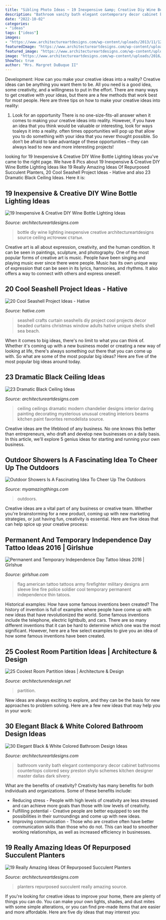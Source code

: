 ```yaml
---
title: "Sibling Photo Ideas ~ 19 Inexpensive &amp; Creative Diy Wine Bottle Lighting Ideas"
description: "Bathroom vanity bath elegant contemporary decor cabinet bathrooms countertops colored sexy preston shylo schemes kitchen designer master dallas dark silvery"
date: "2022-10-02"
categories:
- "ideas"
tags: ["ideas"]
images:
- "https://www.architectureartdesigns.com/wp-content/uploads/2013/11/1218.jpg"
featuredImage: "https://www.architectureartdesigns.com/wp-content/uploads/2013/11/1218.jpg"
featured_image: "https://www.architectureartdesigns.com/wp-content/uploads/2013/10/b1.jpg"
image: "https://www.architectureartdesigns.com/wp-content/uploads/2016/07/12-44.jpg"
ShowToc: true
author: "Mrs. Margret DuBuque II"
---
```



Development: How can you make your creative ideas into a reality?
Creative ideas can be anything you want them to be. All you need is a good idea, some creativity, and a willingness to put in the effort. There are many ways to get creative with your ideas, but there are a few methods that work best for most people. Here are three tips on how to make your creative ideas into reality:
1. Look for an opportunity
There is no one-size-fits-all answer when it comes to making your creative ideas into reality. However, if you have an idea that you think would be valuable or interesting, look for ways toaleys it into a reality. often times opportunities will pop up that allow you to do something with your idea that you never thought possible. So don’t be afraid to take advantage of these opportunities – they can always lead to new and more interesting projects!

	

		
looking for 19 Inexpensive &amp; Creative DIY Wine Bottle Lighting Ideas you've came to the right page. We have 8 Pics about 19 Inexpensive &amp; Creative DIY Wine Bottle Lighting Ideas like 19 Really Amazing Ideas Of Repurposed Succulent Planters, 20 Cool Seashell Project Ideas - Hative and also 23 Dramatic Black Ceiling Ideas. Here it is:
		
    
## 19 Inexpensive &amp; Creative DIY Wine Bottle Lighting Ideas

<img loading=lazy src="https://www.architectureartdesigns.com/wp-content/uploads/2015/01/102-630x839.jpg" onerror="this.onerror=null;this.src='https://tse4.mm.bing.net/th?id=OIP.jyhJLC2aJwIvnBLKmC5CcwHaJ3&amp;pid=15.1';" alt="19 Inexpensive &amp; Creative DIY Wine Bottle Lighting Ideas">

_Source: architectureartdesigns.com_

>bottle diy wine lighting inexpensive creative architectureartdesigns source ceiling источник статьи. 

	

Creative art is all about expression, creativity, and the human condition. It can be seen in paintings, sculpture, and photography. One of the most popular forms of creative art is music. People have been singing and playing music ever since there were people. Music has its own unique way of expression that can be seen in its lyrics, harmonies, and rhythms. It also offers a way to connect with others and express oneself.

    
## 20 Cool Seashell Project Ideas - Hative

<img loading=lazy src="https://hative.com/wp-content/uploads/2014/12/seashell-project-ideas/2-seashell-curtain.jpg" onerror="this.onerror=null;this.src='https://tse2.mm.bing.net/th?id=OIP.xdfI5BLaK_x54ORp-xkdjwHaJ4&amp;pid=15.1';" alt="20 Cool Seashell Project Ideas - Hative">

_Source: hative.com_

>seashell crafts curtain seashells diy project cool projects decor beaded curtains christmas window adults hative unique shells shell sea beach. 

	

When it comes to big ideas, there's no limit to what you can think of. Whether it's coming up with a new business model or creating a new way of looking at life, there's always something out there that you can come up with. So what are some of the most popular big ideas? Here are five of the most popular big ideas around today.

    
## 23 Dramatic Black Ceiling Ideas

<img loading=lazy src="https://www.architectureartdesigns.com/wp-content/uploads/2013/11/1218.jpg" onerror="this.onerror=null;this.src='https://tse4.mm.bing.net/th?id=OIP.r30iuVcAAbvnJLobQHG8BwHaLH&amp;pid=15.1';" alt="23 Dramatic Black Ceiling Ideas">

_Source: architectureartdesigns.com_

>ceiling ceilings dramatic modern chandelier designs interior daring painting decorating mysterious unusual creating interiors beams kitchen paint favorites remodelista source. 

	

Creative ideas are the lifeblood of any business. No one knows this better than entrepreneurs, who draft and develop new businesses on a daily basis. In this article, we'll explore 5 genius ideas for starting and running your own business.

    
## Outdoor Showers Is A Fascinating Idea To Cheer Up The Outdoors

<img loading=lazy src="https://myamazingthings.com/wp-content/uploads/2017/06/outdoor-shower-2.jpg" onerror="this.onerror=null;this.src='https://tse1.mm.bing.net/th?id=OIP.fT2hJ4CIlciRRf8dTH_wMgHaLJ&amp;pid=15.1';" alt="Outdoor Showers Is A Fascinating Idea To Cheer Up The Outdoors">

_Source: myamazingthings.com_

>outdoors. 

	

Creative ideas are a vital part of any business or creative team. Whether you're brainstorming for a new product, coming up with new marketing strategies, or just having fun, creativity is essential. Here are five ideas that can help spice up your creative process:

    
## Permanent And Temporary Independence Day Tattoo Ideas 2016 | Girlshue

<img loading=lazy src="https://www.girlshue.com/wp-content/uploads/2016/07/unnamed-file-164.jpg" onerror="this.onerror=null;this.src='https://tse4.mm.bing.net/th?id=OIP.QoI2tlG4VictY6JRkJ_0gAHaLH&amp;pid=15.1';" alt="Permanent and Temporary Independence Day Tattoo Ideas 2016 | Girlshue">

_Source: girlshue.com_

>flag american tattoo tattoos army firefighter military designs arm sleeve line fire police soldier cool temporary permanent independence thin tatoos. 

	

Historical examples: How have some famous inventions been created?
The history of invention is full of examples where people have come up with new ideas that have revolutionized the world. Some famous inventions include the telephone, electric lightbulb, and cars. There are so many different inventions that it can be hard to determine which one was the most significant. However, here are a few select examples to give you an idea of how some famous inventions have been created.

    
## 25 Coolest Room Partition Ideas | Architecture &amp; Design

<img loading=lazy src="https://cdn.architecturendesign.net/wp-content/uploads/2014/08/951.jpg" onerror="this.onerror=null;this.src='https://tse3.mm.bing.net/th?id=OIP.l6uPWvwx0ulWGilhQm37mgHaLK&amp;pid=15.1';" alt="25 Coolest Room Partition Ideas | Architecture &amp; Design">

_Source: architecturendesign.net_

>partition. 

	

New ideas are always exciting to explore, and they can be the basis for new approaches to problem solving. Here are a few new ideas that may help you in your work: 

    
## 30 Elegant Black &amp; White Colored Bathroom Design Ideas

<img loading=lazy src="https://www.architectureartdesigns.com/wp-content/uploads/2013/10/b1.jpg" onerror="this.onerror=null;this.src='https://tse3.mm.bing.net/th?id=OIP.Yx0JkoRtpGqgisqYTmX02QAAAA&amp;pid=15.1';" alt="30 Elegant Black &amp; White Colored Bathroom Design Ideas">

_Source: architectureartdesigns.com_

>bathroom vanity bath elegant contemporary decor cabinet bathrooms countertops colored sexy preston shylo schemes kitchen designer master dallas dark silvery. 

	

What are the benefits of creativity?
Creativity has many benefits for both individuals and organizations. Some of these benefits include: 
- Reducing stress - People with high levels of creativity are less stressed and can achieve more goals than those with low levels of creativity. 
- Fulfilling potential - Creative people are better equipped to see the possibilities in their surroundings and come up with new ideas. 
- Improving communication - Those who are creative often have better communication skills than those who do not. This can lead to smoother working relationships, as well as increased efficiency in businesses.

    
## 19 Really Amazing Ideas Of Repurposed Succulent Planters

<img loading=lazy src="https://www.architectureartdesigns.com/wp-content/uploads/2016/07/12-44.jpg" onerror="this.onerror=null;this.src='https://tse1.mm.bing.net/th?id=OIP.1lBaEIHqxjEiFvrQZuQTeQHaLI&amp;pid=15.1';" alt="19 Really Amazing Ideas Of Repurposed Succulent Planters">

_Source: architectureartdesigns.com_

>planters repurposed succulent really amazing source. 

	

If you're looking for creative ideas to improve your home, there are plenty of things you can do. You can make your own lights, shades, and dust mites with some simple alterations, or you can find pre-made items that are easier and more affordable. Here are five diy ideas that may interest you: 

